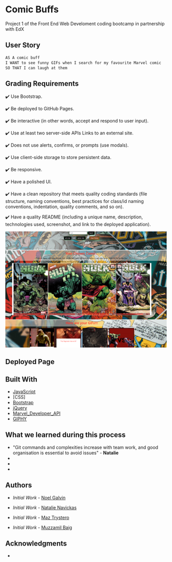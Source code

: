 # Comic Buffs
Project 1 of the Front End Web Develoment coding bootcamp in partnership with EdX

## User Story

```
AS A comic buff
I WANT to see funny GIFs when I search for my favourite Marvel comic
SO THAT I can laugh at them
```

## Grading Requirements

✔️ Use Bootstrap.

✔️ Be deployed to GitHub Pages.

✔️ Be interactive (in other words, accept and respond to user input).

✔️ Use at least two server-side APIs Links to an external site.

✔️ Does not use alerts, confirms, or prompts (use modals).

✔️ Use client-side storage to store persistent data.

✔️ Be responsive.

✔️ Have a polished UI.

✔️ Have a clean repository that meets quality coding standards (file structure, naming conventions, best practices for class/id naming conventions, indentation, quality comments, and so on).

✔️ Have a quality README (including a unique name, description, technologies used, screenshot, and link to the deployed application).


![Screenshot of the desired webpage appearance](/assets/images/functionality-screenshot.PNG)


## Deployed Page

## Built With

* [JavaScript](https://www.javascript.com/)
* [CSS]
* [Bootstrap](https://getbootstrap.com/)
* [jQuery](https://jquery.com/)
* [Marvel_Developer_API](https://developer.marvel.com/)
* [GIPHY](https://developers.giphy.com/explorer/)

## What we learned during this process

* "Git commands and complexities increase with team work, and good organisation is essential to avoid issues" - **Natalie**
*
*
*

## Authors

* *Initial Work* - [Noel Galvin](https://github.com/ngalvin1991)

* *Initial Work* - [Natalie Navickas](https://github.com/NNavickas)

* *Initial Work* - [Maz Trystero](https://github.com/Trys-Ter0)

* *Initial Work* - [Muzzamil Baig](https://github.com/mbzaig)

## Acknowledgments

* 
